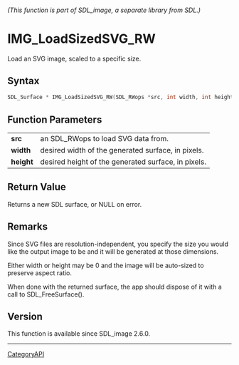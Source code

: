 ###### (This function is part of SDL_image, a separate library from SDL.)
# IMG_LoadSizedSVG_RW

Load an SVG image, scaled to a specific size.

## Syntax

```c
SDL_Surface * IMG_LoadSizedSVG_RW(SDL_RWops *src, int width, int height);

```

## Function Parameters

|                |                                                     |
| -------------- | --------------------------------------------------- |
| **src**        | an SDL_RWops to load SVG data from.                 |
| **width**      | desired width of the generated surface, in pixels.  |
| **height**     | desired height of the generated surface, in pixels. |

## Return Value

Returns a new SDL surface, or NULL on error.

## Remarks

Since SVG files are resolution-independent, you specify the size you would
like the output image to be and it will be generated at those dimensions.

Either width or height may be 0 and the image will be auto-sized to
preserve aspect ratio.

When done with the returned surface, the app should dispose of it with a
call to SDL_FreeSurface().

## Version

This function is available since SDL_image 2.6.0.

----
[CategoryAPI](CategoryAPI.md)
